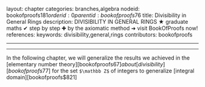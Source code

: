 layout: chapter
categories: branches,algebra
nodeid: bookofproofs$181
orderid: 0
parentid: bookofproofs$76
title: Divisibility in General Rings
description: DIVISIBILITY IN GENERAL RINGS &#9733; graduate maths &#10004; step by step &#10010; by the axiomatic method &#10140; visit BookOfProofs now!
references: 
keywords: divisibility,general,rings
contributors: bookofproofs

---


---

In the following chapter, we will generalize the results we achieved in the [elementary number theory][bookofproofs$67] about [divisibility][bookofproofs$77] for the set `$\mathbb Z$` of integers to generalize [integral domain][bookofproofs$821]
